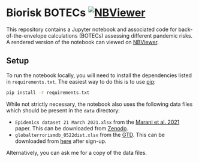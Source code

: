 # Biorisk BOTECs [![NBViewer](https://raw.githubusercontent.com/jupyter/design/master/logos/Badges/nbviewer_badge.svg)](https://nbviewer.org/github/PhilPalmer/biorisk-botecs/blob/output/biorisk-botecs.ipynb)

This repository contains a Jupyter notebook and associated code for back-of-the-envelope calculations (BOTECs) assessing different pandemic risks. A rendered version of the notebook can viewed on [NBViewer](https://nbviewer.org/github/PhilPalmer/biorisk-botecs/blob/output/biorisk-botecs.ipynb).

## Setup

To run the notebook locally, you will need to install the dependencies listed in `requirements.txt`. The easiest way to do this is to use [pip](https://pip.pypa.io/en/stable/):

```bash
pip install -r requirements.txt
```

While not strictly necessary, the notebook also uses the following data files which should be present in the `data` directory:
- `Epidemics dataset 21 March 2021.xlsx` from the [Marani et al. 2021](https://www.pnas.org/doi/10.1073/pnas.2105482118) paper. This can be downloaded from [Zenodo](https://zenodo.org/records/4626111).
- `globalterrorismdb_0522dist.xlsx` from the [GTD](https://www.start.umd.edu/gtd/). This can be downloaded from [here](https://www.start.umd.edu/gtd/contact/) after sign-up.

Alternatively, you can ask me for a copy of the data files.